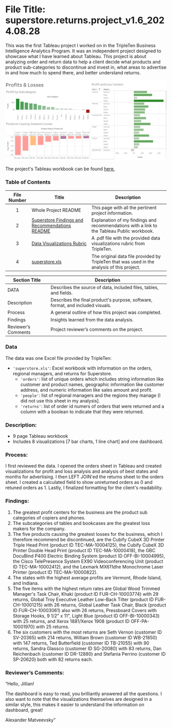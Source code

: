 ﻿# File Title: superstore.returns.project_v1.6_2024.08.28

This was the first Tableau project I worked on in the TripleTen Business Intelligence Analytics Program. It was an independent project designed to showcase what I have learned about Tableau. This project is about analyzing order and return data to help a client decide what products and product sub-categories to discontinue and invest in, what areas to advertise in and how much to spend there, and better understand returns.

[<img src="https://github.com/JillianKingsley/data_projects_TripleTen/blob/ffa6646507b2c00c9956aff0d5ac4dd47316bd12/Superstore_Returns_Project_Files/ProfitsAndLossesDashboard.png" alt="Profits and Losses Dashboard">](https://public.tableau.com/views/SuperstoreReturnsProject_17246215020830/ProfitsLosses?:language=en-US&:sid=&:redirect=auth&:display_count=n&:origin=viz_share_link)


The project's Tableau workbook can be found <a href='https://public.tableau.com/views/SuperstoreReturnsProject_17246215020830/AverageProfitAverageReturnRate?:language=en-US&:sid=&:redirect=auth&:display_count=n&:origin=viz_share_link'><u>here</u>.</a>

### Table of Contents
| File Number | Title | Description |
| :-----------: | ----------- |----------- |
| 1 | Whole Project README | This page with all the pertinent project information.
| 2 | [Superstore Findings and Recommendations README](https://github.com/JillianKingsley/data_projects_TripleTen/blob/ffa6646507b2c00c9956aff0d5ac4dd47316bd12/Superstore_Returns_Project_Files/SuperstoreReturnsREADME.md) | Explanation of my findings and recommendations with a link to the Tableau Public workbook. |
| 3 | [Data Visualizations Rubric](https://github.com/JillianKingsley/data_projects_TripleTen/blob/ffa6646507b2c00c9956aff0d5ac4dd47316bd12/Superstore_Returns_Project_Files/Data_Visualization_Rubric.pdf) | A .pdf file with the provided data visualizations rubric from TripleTen. |
| 4 | [superstore.xls](https://github.com/JillianKingsley/data_projects_TripleTen/blob/ffa6646507b2c00c9956aff0d5ac4dd47316bd12/Superstore_Returns_Project_Files/Superstore%20(1).xls) | The original data file provided by TripleTen that was used in the analysis of this project. |

| Section Title | Description |
| ----------- |----------- |
| DATA | Describes the source of data, included files, tables, and fields. |
| Description | Describes the final product's purpose, software, format, and included visuals. |
| Process | A general outline of how this project was completed. |
| Findings | Insights learned from the data analysis. |
| Reviewer’s Comments | Project reviewer’s comments on the project. |

### Data
The data was one Excel file provided by TripleTen:
- `'superstore.xls'`: Excel workbook with information on the orders, regional managers, and returns for Superstore.
    - `'orders'`: list of unique orders which includes string information like customer and product names, geographic information like customer address, and numeric information like sales amount and profit.
    - `'people'`: list of regional managers and the regions they manage [I did not use this sheet in my analysis].
    - `'returns'`: list of order id numers of orders that were returned and a column with a boolean to indicate that they were returned.

### Description:
- 9 page Tableau workbook
- Includes 8 visualizations [7 bar charts, 1 line chart] and one dashboard.

### Process:
I first reviewed the data.
I opened the orders sheet in Tableau and created visualizations for profit and loss analysis and analysis of best states and months for advertising.
I then LEFT JOIN'ed the returns sheet to the orders sheet.
I created a calculated field to show unreturned orders as 0 and retuned orders as 1.
Lastly, I finalized formatting for the client's readability.

### Findings:
1. The greatest profit centers for the business are the product sub categories of copiers and phones.			
2. The subcategories of tables and bookcases are the greatest loss makers for the company. 	
3. The five products causing the greatest losses for the business, which I therefore recommend be discontinued, are the Cubify CubeX 3D Printer Triple Head Print (product ID TEC-MA-10004125), the Cubify CubeX 3D Printer Double Head Print (product ID TEC-MA-10000418), the GBC DocuBind P400 Electric Binding System (product ID OFF-BI-10004995), the Cisco TelePresence System EX90 Videoconferencing Unit (product ID TEC-MA-10002412), and the Lexmark MX611dhe Monochrome Laser Printer (product ID TEC-MA-10000822).			
4. The states with the highest average profits are Vermont, Rhode Island, and Indiana.
5. The five items with the highest return rates are Global Wood Trimmed Manager's Task Chair, Khaki (product ID FUR-CH-10003774) with 29 returns, Global Troy Executive Leather Low-Back Tilter (product ID FUR-CH-10001215) with 26 returns, Global Leather Task Chair, Black (product ID FUR-CH-10003061) also with 26 returns, Pressboard Covers with Storage Hooks, 9 1/2" x 11", Light Blue (product ID OFF-BI-10000343) with 25 returns, and Xerox 1881/Xerox 1908 (product ID OFF-PA-10001970) with 25 returns.
6. The six customers with the most returns are Seth Vernon (customer ID SV-20365) with 214 returns, William Brown (customer ID WB-21850) with 147 returns, Ted Butterfield (customer ID TB-21055) with 90 returns, Sandra Glassco (customer ID SG-20080) with 83 returns, Dan Reichenbach (customer ID DR-12880) and Stefania Perrino (customer ID SP-20620) both with 82 returns each.

### Reviewer’s Comments:
“Hello, Jillian!

The dashboard is easy to read, you brilliantly answered all the questions. I also want to note that the visualizations themselves are designed in a similar style, this makes it easier to understand the information on dashboard, great!

Alexander Matveevsky”
